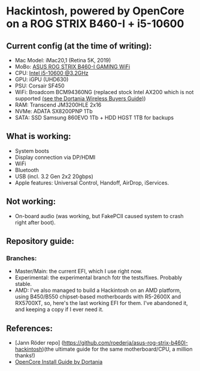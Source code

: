 # Hackintosh, powered by OpenCore on a ROG STRIX B460-I + i5-10600

## Current config (at the time of writing):
* Mac Model: iMac20,1 (Retina 5K, 2019)
* MoBo: [ASUS ROG STRIX B460-I GAMING WiFi](https://rog.asus.com/motherboards/rog-strix/rog-strix-b460-i-gaming-model/spec/)
* CPU: [Intel i5-10600 @3.2GHz](https://www.intel.com/content/www/us/en/products/sku/199273/intel-core-i510600-processor-12m-cache-up-to-4-80-ghz/specifications.html)
* GPU: iGPU (UHD630)
* PSU: Corsair SF450
* WiFi: Broadcom BCM94360NG (replaced stock Intel AX200 which is not supported [(see the Dortania Wireless Buyers Guide)](https://dortania.github.io/Wireless-Buyers-Guide/unsupported.html#supported-chipsets))  
* RAM: Transcend JM3200HLE 2x16 
* NVMe: ADATA SX8200PNP 1Tb
* SATA: SSD Samsung 860EVO 1Tb + HDD HGST 1TB for backups

## What is working:

* System boots
* Display connection via DP/HDMI
* WiFi
* Bluetooth
* USB (incl. 3.2 Gen 2x2 20gbps)
* Apple features: Universal Control, Handoff, AirDrop, iServices.

## Not working:
* On-board audio (was working, but FakePCII caused system to crash right after boot).

## Repository guide:
### Branches:
* Master/Main: the current EFI, which I use right now.
* Experimental: the experimental branch fotr the tests/fixes. Probably stable. 
* AMD: I've also managed to build a Hackintosh on an AMD platform, using B450/B550 chipset-based motherboards with R5-2600X and RX5700XT, so, here's the last working EFI for them. I've abandoned it, and keeping a copy if I ever need it. 

## References:

* [Jann Röder repo] (https://github.com/roederja/asus-rog-strix-b460I-hackintosh)(the ultimate guide for the same motherboard/CPU, a million thanks!)
* [OpenCore Install Guide by Dortania](https://dortania.github.io/OpenCore-Install-Guide/prerequisites.html)



